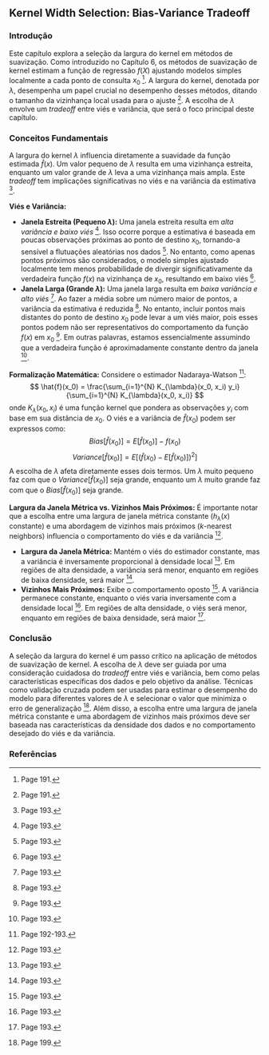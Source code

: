 ## Kernel Width Selection: Bias-Variance Tradeoff

### Introdução
Este capítulo explora a seleção da largura do kernel em métodos de suavização. Como introduzido no Capítulo 6, os métodos de suavização de kernel estimam a função de regressão $f(X)$ ajustando modelos simples localmente a cada ponto de consulta $x_0$ [^1]. A largura do kernel, denotada por $\lambda$, desempenha um papel crucial no desempenho desses métodos, ditando o tamanho da vizinhança local usada para o ajuste [^1]. A escolha de $\lambda$ envolve um *tradeoff* entre viés e variância, que será o foco principal deste capítulo.

### Conceitos Fundamentais
A largura do kernel $\lambda$ influencia diretamente a suavidade da função estimada $\hat{f}(x)$. Um valor pequeno de $\lambda$ resulta em uma vizinhança estreita, enquanto um valor grande de $\lambda$ leva a uma vizinhança mais ampla. Este *tradeoff* tem implicações significativas no viés e na variância da estimativa [^3].

**Viés e Variância:**
*   **Janela Estreita (Pequeno $\lambda$):** Uma janela estreita resulta em *alta variância e baixo viés* [^3]. Isso ocorre porque a estimativa é baseada em poucas observações próximas ao ponto de destino $x_0$, tornando-a sensível a flutuações aleatórias nos dados [^3]. No entanto, como apenas pontos próximos são considerados, o modelo simples ajustado localmente tem menos probabilidade de divergir significativamente da verdadeira função $f(x)$ na vizinhança de $x_0$, resultando em baixo viés [^3].
*   **Janela Larga (Grande $\lambda$):** Uma janela larga resulta em *baixa variância e alto viés* [^3]. Ao fazer a média sobre um número maior de pontos, a variância da estimativa é reduzida [^3]. No entanto, incluir pontos mais distantes do ponto de destino $x_0$ pode levar a um viés maior, pois esses pontos podem não ser representativos do comportamento da função $f(x)$ em $x_0$ [^3]. Em outras palavras, estamos essencialmente assumindo que a verdadeira função é aproximadamente constante dentro da janela [^3].

**Formalização Matemática:**
Considere o estimador Nadaraya-Watson [^2]:
$$ \hat{f}(x_0) = \frac{\sum_{i=1}^{N} K_{\lambda}(x_0, x_i) y_i}{\sum_{i=1}^{N} K_{\lambda}(x_0, x_i)} $$
onde $K_{\lambda}(x_0, x_i)$ é uma função kernel que pondera as observações $y_i$ com base em sua distância de $x_0$. O viés e a variância de $\hat{f}(x_0)$ podem ser expressos como:
$$ Bias[\hat{f}(x_0)] = E[\hat{f}(x_0)] - f(x_0) $$
$$ Variance[\hat{f}(x_0)] = E[(\hat{f}(x_0) - E[\hat{f}(x_0)])^2] $$
A escolha de $\lambda$ afeta diretamente esses dois termos. Um $\lambda$ muito pequeno faz com que o $Variance[\hat{f}(x_0)]$ seja grande, enquanto um $\lambda$ muito grande faz com que o $Bias[\hat{f}(x_0)]$ seja grande.

**Largura da Janela Métrica vs. Vizinhos Mais Próximos:**
É importante notar que a escolha entre uma largura de janela métrica constante ($h_{\lambda}(x)$ constante) e uma abordagem de vizinhos mais próximos ($k$-nearest neighbors) influencia o comportamento do viés e da variância [^3].
*   **Largura da Janela Métrica:** Mantém o viés do estimador constante, mas a variância é inversamente proporcional à densidade local [^3]. Em regiões de alta densidade, a variância será menor, enquanto em regiões de baixa densidade, será maior [^3].
*   **Vizinhos Mais Próximos:** Exibe o comportamento oposto [^3]. A variância permanece constante, enquanto o viés varia inversamente com a densidade local [^3]. Em regiões de alta densidade, o viés será menor, enquanto em regiões de baixa densidade, será maior [^3].

### Conclusão
A seleção da largura do kernel é um passo crítico na aplicação de métodos de suavização de kernel. A escolha de $\lambda$ deve ser guiada por uma consideração cuidadosa do *tradeoff* entre viés e variância, bem como pelas características específicas dos dados e pelo objetivo da análise. Técnicas como validação cruzada podem ser usadas para estimar o desempenho do modelo para diferentes valores de $\lambda$ e selecionar o valor que minimiza o erro de generalização [^9]. Além disso, a escolha entre uma largura de janela métrica constante e uma abordagem de vizinhos mais próximos deve ser baseada nas características da densidade dos dados e no comportamento desejado do viés e da variância.

### Referências
[^1]: Page 191.
[^2]: Page 192-193.
[^3]: Page 193.
[^9]: Page 199.
<!-- END -->